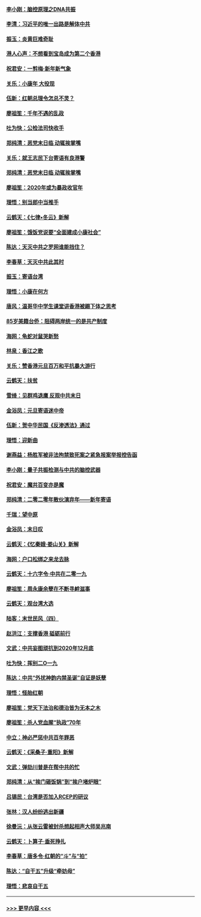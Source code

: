 #### [李小刚：脑控原理之DNA共振](../pages/nsc993/n11780962.md?t=01101322) 
#### [李清：习近平的唯一出路是解体中共](../pages/nsc993/n11780866.md?t=01101322) 
#### [振玉：炎黄巨难奇耻](../pages/nsc993/n11779632.md?t=01101322) 
#### [港人心声：不想看到宝岛成为第二个香港](../pages/nsc993/n11778817.md?t=01101322) 
#### [祝君安：一剪梅‧新年新气象](../pages/nsc993/n11776340.md?t=01101322) 
#### [关乐：小康年 大役现](../pages/nsc993/n11774213.md?t=01101322) 
#### [伍新：红朝总理令怎总不灵？](../pages/nsc993/n11770813.md?t=01101322) 
#### [廖祖笙：千年不遇的乱政](../pages/nsc993/n11770373.md?t=01101322) 
#### [吐为快：公检法司快收手](../pages/nsc993/n11770359.md?t=01101322) 
#### [郑纯清：恶党末日临 动辄挨掌嘴](../pages/nsc993/n11769912.md?t=01101322) 
#### [关乐：就王志民下台寄语有良港警](../pages/nsc993/n11769903.md?t=01101322) 
#### [郑纯清：恶党末日临 动辄挨掌嘴](../pages/nsc993/n11769356.md?t=01101322) 
#### [廖祖笙：2020年或为暴政收官年](../pages/nsc993/n11768216.md?t=01101322) 
#### [理悟：别当郎中当推手](../pages/nsc993/n11768243.md?t=01101322) 
#### [云鹤天：《七律▪冬云》新解](../pages/nsc993/n11768204.md?t=01101322) 
#### [廖祖笙：饿饭党说要“全面建成小康社会”](../pages/nsc993/n11767482.md?t=01101322) 
#### [陈达：天灭中共之罗网谁能挡住？](../pages/nsc993/n11767465.md?t=01101322) 
#### [李春草：天灭中共此其时](../pages/nsc993/n11767452.md?t=01101322) 
#### [振玉：寄语台湾](../pages/nsc993/n11767432.md?t=01101322) 
#### [理悟：小康在何方](../pages/nsc993/n11767394.md?t=01101322) 
#### [唐风：温哥华中学生课堂讲香港被踢下体之思考](../pages/nsc993/n11766848.md?t=01101322) 
#### [85岁美籍台侨：阻碍两岸统一的是共产制度](../pages/nsc993/n11765043.md?t=01101322) 
#### [海网：龟蛇对鼠哭新愁](../pages/nsc993/n11764895.md?t=01101322) 
#### [林泉：香江之歌](../pages/nsc993/n11764415.md?t=01101322) 
#### [关乐：赞香港元旦百万和平抗暴大游行](../pages/nsc993/n11764382.md?t=01101322) 
#### [云鹤天：扶贫](../pages/nsc993/n11764245.md?t=01101322) 
#### [雪绮：见群鸡退鹰  反观中共末日](../pages/nsc993/n11762112.md?t=01101322) 
#### [金浴凤：元旦寄语迷中帝](../pages/nsc993/n11761788.md?t=01101322) 
#### [伍新：贺中华民国《反渗透法》通过](../pages/nsc993/n11761994.md?t=01101322) 
#### [理悟：迎新曲](../pages/nsc993/n11761152.md?t=01101322) 
#### [谢燕益：杨胜军被非法拘禁致死案之紧急报案举报控告函](../pages/nsc993/n11756134.md?t=01101322) 
#### [李小刚：量子共振检测与中共的脑控武器](../pages/nsc993/n11754518.md?t=01101322) 
#### [祝君安：魔共百变亦是魔](../pages/nsc993/n11754469.md?t=01101322) 
#### [郑纯清：二零二零年散伙演弃年——新年寄语](../pages/nsc993/n11754195.md?t=01101322) 
#### [千瑞：望中原](../pages/nsc993/n11754159.md?t=01101322) 
#### [金浴凤：末日叹](../pages/nsc993/n11752359.md?t=01101322) 
#### [云鹤天：《忆秦娥‧娄山关》新解](../pages/nsc993/n11752348.md?t=01101322) 
#### [海网：户口松绑之来龙去脉](../pages/nsc993/n11752328.md?t=01101322) 
#### [云鹤天：十六字令‧中共在二零一九](../pages/nsc993/n11752305.md?t=01101322) 
#### [廖祖笙：周永康余孽在不断寻衅滋事](../pages/nsc993/n11751013.md?t=01101322) 
#### [云鹤天：观台湾大选](../pages/nsc993/n11751007.md?t=01101322) 
#### [陆客：末世民风（四）](../pages/nsc993/n11749203.md?t=01101322) 
#### [赵洪江：支撑香港 砥砺前行](../pages/nsc993/n11748482.md?t=01101322) 
#### [文武：中共妄图顽抗到2020年12月底](../pages/nsc993/n11748446.md?t=01101322) 
#### [吐为快：挥别二O一九](../pages/nsc993/n11748411.md?t=01101322) 
#### [陈达：中共“外扰神韵内禁圣诞”自证是妖孽](../pages/nsc993/n11748226.md?t=01101322) 
#### [理悟：怪胎红朝](../pages/nsc993/n11748206.md?t=01101322) 
#### [廖祖笙：党天下法治和德治皆为无本之木](../pages/nsc993/n11748135.md?t=01101322) 
#### [廖祖笙：杀人党血腥“执政”70年](../pages/nsc993/n11745144.md?t=01101322) 
#### [中立：神必严惩中共百年罪恶](../pages/nsc993/n11744970.md?t=01101322) 
#### [云鹤天：《采桑子‧重阳》新解](../pages/nsc993/n11744948.md?t=01101322) 
#### [文武：弹劾川普是在帮中共的忙](../pages/nsc993/n11744758.md?t=01101322) 
#### [郑纯清：从“挨门砸饭锅”到“挨户堵炉眼”](../pages/nsc993/n11744745.md?t=01101322) 
#### [吕锡民：台湾是否加入RCEP的研议](../pages/nsc993/n11744701.md?t=01101322) 
#### [张林：汉人纷纷逃出新疆](../pages/nsc993/n11743530.md?t=01101322) 
#### [徐曼沅：从张云雷被封杀想起相声大师吴兆南](../pages/nsc993/n11741816.md?t=01101322) 
#### [云鹤天：卜算子‧垂死挣扎](../pages/nsc993/n11739956.md?t=01101322) 
#### [李春草：唐多令‧红朝的“斗”与“拍”](../pages/nsc993/n11739830.md?t=01101322) 
#### [陈达：“自干五”升级“牵妨母”](../pages/nsc993/n11739724.md?t=01101322) 
#### [理悟：悲哀自干五](../pages/nsc993/n11739547.md?t=01101322) 

----
#### [ >>> 更早内容 <<< ](../indexes/nsc993-earlier.md)

